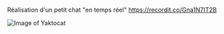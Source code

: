 Réalisation d'un petit chat "en temps réel" https://recordit.co/Gna1N7IT2B

![Image of Yaktocat](https://imgur.com/ZvNOPDA.png)

